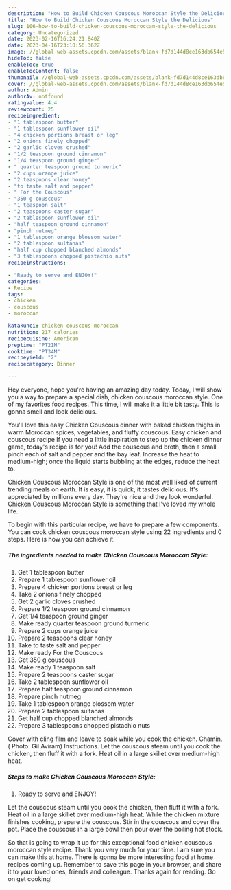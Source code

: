 ```yaml
---
description: "How to Build Chicken Couscous Moroccan Style the Delicious"
title: "How to Build Chicken Couscous Moroccan Style the Delicious"
slug: 106-how-to-build-chicken-couscous-moroccan-style-the-delicious
category: Uncategorized
date: 2023-02-16T16:24:21.840Z
date: 2023-04-16T23:10:56.362Z
image: //global-web-assets.cpcdn.com/assets/blank-fd7d144d8ce163db654e5a02c40b08a2775adb7897d16e4062681dc7e1b2800f.png
hideToc: false
enableToc: true
enableTocContent: false
thumbnail: //global-web-assets.cpcdn.com/assets/blank-fd7d144d8ce163db654e5a02c40b08a2775adb7897d16e4062681dc7e1b2800f.png
cover: //global-web-assets.cpcdn.com/assets/blank-fd7d144d8ce163db654e5a02c40b08a2775adb7897d16e4062681dc7e1b2800f.png
author: Admin
authorAv: notfound
ratingvalue: 4.4
reviewcount: 25
recipeingredient:
- "1 tablespoon butter"
- "1 tablespoon sunflower oil"
- "4 chicken portions breast or leg"
- "2 onions finely chopped"
- "2 garlic cloves crushed"
- "1/2 teaspoon ground cinnamon"
- "1/4 teaspoon ground ginger"
- " quarter teaspoon ground turmeric"
- "2 cups orange juice"
- "2 teaspoons clear honey"
- "to taste salt and pepper"
- " For the Couscous"
- "350 g couscous"
- "1 teaspoon salt"
- "2 teaspoons caster sugar"
- "2 tablespoon sunflower oil"
- "half teaspoon ground cinnamon"
- "pinch nutmeg"
- "1 tablespoon orange blossom water"
- "2 tablespoon sultanas"
- "half cup chopped blanched almonds"
- "3 tablespoons chopped pistachio nuts"
recipeinstructions:

- "Ready to serve and ENJOY!"
categories:
- Recipe
tags:
- chicken
- couscous
- moroccan

katakunci: chicken couscous moroccan 
nutrition: 217 calories
recipecuisine: American
preptime: "PT21M"
cooktime: "PT34M"
recipeyield: "2"
recipecategory: Dinner

---
```



Hey everyone, hope you're having an amazing day today. Today, I will show you a way to prepare a special dish, chicken couscous moroccan style. One of my favorites food recipes. This time, I will make it a little bit tasty. This is gonna smell and look delicious.

You&#39;ll love this easy Chicken Couscous dinner with baked chicken thighs in warm Moroccan spices, vegetables, and fluffy couscous. Easy chicken and couscous recipe If you need a little inspiration to step up the chicken dinner game, today&#39;s recipe is for you! Add the couscous and broth, then a small pinch each of salt and pepper and the bay leaf. Increase the heat to medium-high; once the liquid starts bubbling at the edges, reduce the heat to.

Chicken Couscous Moroccan Style is one of the most well liked of current trending meals on earth. It is easy, it is quick, it tastes delicious. It's appreciated by millions every day. They're nice and they look wonderful. Chicken Couscous Moroccan Style is something that I've loved my whole life.


To begin with this particular recipe, we have to prepare a few components. You can cook chicken couscous moroccan style using 22 ingredients and 0 steps. Here is how you can achieve it.

<!--inarticleads1-->

##### The ingredients needed to make Chicken Couscous Moroccan Style:

1. Get 1 tablespoon butter
1. Prepare 1 tablespoon sunflower oil
1. Prepare 4 chicken portions breast or leg
1. Take 2 onions finely chopped
1. Get 2 garlic cloves crushed
1. Prepare 1/2 teaspoon ground cinnamon
1. Get 1/4 teaspoon ground ginger
1. Make ready  quarter teaspoon ground turmeric
1. Prepare 2 cups orange juice
1. Prepare 2 teaspoons clear honey
1. Take to taste salt and pepper
1. Make ready  For the Couscous
1. Get 350 g couscous
1. Make ready 1 teaspoon salt
1. Prepare 2 teaspoons caster sugar
1. Take 2 tablespoon sunflower oil
1. Prepare half teaspoon ground cinnamon
1. Prepare pinch nutmeg
1. Take 1 tablespoon orange blossom water
1. Prepare 2 tablespoon sultanas
1. Get half cup chopped blanched almonds
1. Prepare 3 tablespoons chopped pistachio nuts


Cover with cling film and leave to soak while you cook the chicken. Chamin. ( Photo: Gil Aviram) Instructions. Let the couscous steam until you cook the chicken, then fluff it with a fork. Heat oil in a large skillet over medium-high heat. 

<!--inarticleads2-->

##### Steps to make Chicken Couscous Moroccan Style:


1. Ready to serve and ENJOY!

Let the couscous steam until you cook the chicken, then fluff it with a fork. Heat oil in a large skillet over medium-high heat. While the chicken mixture finishes cooking, prepare the couscous. Stir in the couscous and cover the pot. Place the couscous in a large bowl then pour over the boiling hot stock. 

So that is going to wrap it up for this exceptional food chicken couscous moroccan style recipe. Thank you very much for your time. I am sure you can make this at home. There is gonna be more interesting food at home recipes coming up. Remember to save this page in your browser, and share it to your loved ones, friends and colleague. Thanks again for reading. Go on get cooking!
